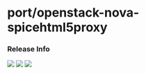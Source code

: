 # port/openstack-nova-spicehtml5proxy

### Release Info
[![](https://images.microbadger.com/badges/version/port/openstack-nova-spicehtml5proxy.svg)](http://microbadger.com/images/port/openstack-nova-spicehtml5proxy "Image info @ microbadger.com")
[![](https://images.microbadger.com/badges/image/port/openstack-nova-spicehtml5proxy.svg)](http://microbadger.com/images/port/openstack-nova-spicehtml5proxy "Image info @ microbadger.com")
[![](https://images.microbadger.com/badges/commit/port/openstack-nova-spicehtml5proxy.svg)](http://microbadger.com/images/port/openstack-nova-spicehtml5proxy "Image info @ microbadger.com")
